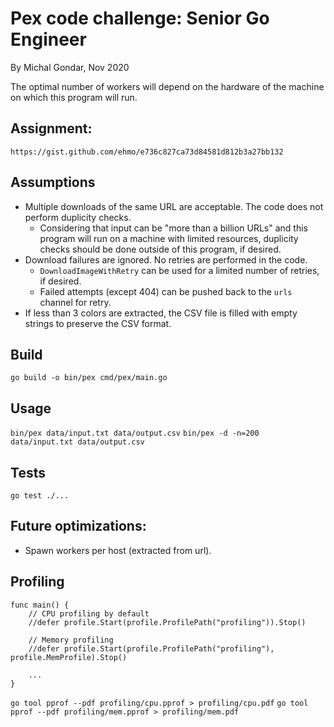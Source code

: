 # Pex code challenge: Senior Go Engineer

By Michal Gondar, Nov 2020

The optimal number of workers will depend on the hardware of the machine on which this program will run. 


## Assignment:
`https://gist.github.com/ehmo/e736c827ca73d84581d812b3a27bb132`

## Assumptions
- Multiple downloads of the same URL are acceptable. The code does not perform duplicity checks.
  - Considering that input can be "more than a billion URLs" and this program will run on a machine with limited
    resources, duplicity checks should be done outside of this program, if desired.
- Download failures are ignored. No retries are performed in the code.
  - `DownloadImageWithRetry` can be used for a limited number of retries, if desired.
  - Failed attempts (except 404) can be pushed back to the `urls` channel for retry.
- If less than 3 colors are extracted, the CSV file is filled with empty strings to preserve the CSV format.

## Build

`go build -o bin/pex cmd/pex/main.go`

## Usage

`bin/pex data/input.txt data/output.csv`
`bin/pex -d -n=200 data/input.txt data/output.csv`

## Tests

`go test ./...`

## Future optimizations:
- Spawn workers per host (extracted from url). 

## Profiling

```
func main() {
	// CPU profiling by default
	//defer profile.Start(profile.ProfilePath("profiling")).Stop()

	// Memory profiling
	//defer profile.Start(profile.ProfilePath("profiling"), profile.MemProfile).Stop()

    ...
}
```

`go tool pprof --pdf profiling/cpu.pprof > profiling/cpu.pdf`
`go tool pprof --pdf profiling/mem.pprof > profiling/mem.pdf`
